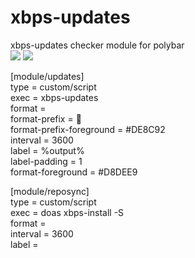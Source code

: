 # xbps-updates
xbps-updates checker module for polybar<br> <img src="https://raw.githubusercontent.com/siduck76/xbps-updates/master/dd_001.png">
<img src="https://raw.githubusercontent.com/siduck76/xbps-updates/master/full.png">



[module/updates]<br>
type = custom/script<br>
exec = xbps-updates<br>
format = <label><br>
format-prefix = 󰳡 <br>
format-prefix-foreground = #DE8C92<br>
interval = 3600 <br>
label = %output% <br>
label-padding = 1<br>
format-foreground = #D8DEE9  <br>   

[module/reposync]<br>
type = custom/script<br>
exec = doas xbps-install -S<br>
format =<br>
interval = 3600 <br>
label = <br>
